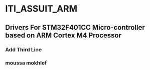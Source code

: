 # ITI_ASSUIT_ARM
## Drivers For STM32F401CC Micro-controller based on ARM Cortex M4 Processor
### Add Third Line
### moussa mokhlef